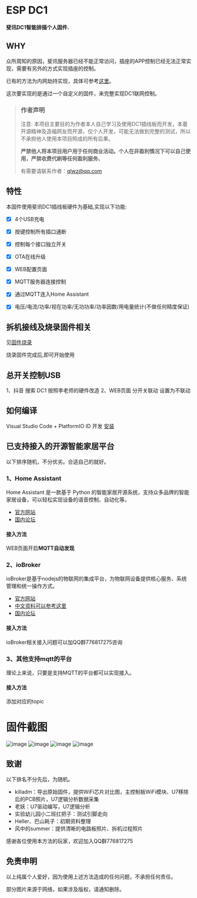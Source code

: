 # ESP DC1
**斐讯DC1智能排插个人固件.**

## WHY
众所周知的原因，斐讯服务器已经不能正常访问，插座的APP控制已经无法正常实现，需要有另外的方式实现插座的控制。

已有的方法为内网劫持实现，具体可参考[这里](https://bbs.hassbian.com/thread-5637-1-1.html)。

这次要实现的是通过一个自定义的固件，来完整实现DC1联网控制。

> ### 作者声明
>
> 注意: 本项目主要目的为作者本人自己学习及使用DC1插线板而开发，本着开源精神及造福网友而开源，仅个人开发，可能无法做到完整的测试，所以不承担他人使用本项目照成的所有后果。
>
> **严禁他人将本项目用户用于任何商业活动。个人在非盈利情况下可以自己使用，严禁收费代刷等任何盈利服务、**
> 
> 有需要请联系作者：qlwz@qq.com


## 特性

本固件使用斐讯DC1插线板硬件为基础,实现以下功能:

- [x] 4个USB充电
- [x] 按键控制所有插口通断
- [x] 控制每个接口独立开关
- [x] OTA在线升级
- [x] WEB配置页面
- [x] MQTT服务器连接控制
- [x] 通过MQTT连入Home Assistant
- [x] 电压/电流/功率/视在功率/无功功率/功率因数/用电量统计(不做任何精度保证)


## 拆机接线及烧录固件相关

见[固件烧录](固件烧录.md)

烧录固件完成后,即可开始使用

## 总开关控制USB

1、抖音 搜索 DC1 按照李老师的硬件改造
2、WEB页面 分开关联动 设置为不联动


## 如何编译
Visual Studio Code + PlatformIO ID 开发  [安装](https://www.jianshu.com/p/c36f8be8c87f)

## 已支持接入的开源智能家居平台
以下排序随机，不分优劣。合适自己的就好。

### 1、Home Assistant
Home Assistant 是一款基于 Python 的智能家居开源系统，支持众多品牌的智能家居设备，可以轻松实现设备的语音控制、自动化等。
- [官方网站](https://www.home-assistant.io/)
- [国内论坛](https://bbs.hassbian.com/)

#### 接入方法
WEB页面开启**MQTT自动发现**  

### 2、ioBroker
ioBroker是基于nodejs的物联网的集成平台，为物联网设备提供核心服务、系统管理和统一操作方式。
- [官方网站](http://www.iobroker.net)
- [中文资料可以参考这里](https://doc.iobroker.cn/#/_zh-cn/)
- [国内论坛](https://bbs.iobroker.cn)
#### 接入方法
ioBroker相关接入问题可以加QQ群776817275咨询

### 3、其他支持mqtt的平台
理论上来说，只要是支持MQTT的平台都可以实现接入。

#### 接入方法
添加对应的topic

# 固件截图

![image](file/images/tab1.png)
![image](file/images/tab2.png)
![image](file/images/tab3.png)
![image](file/images/tab4.png)

## 致谢
以下排名不分先后，为随机。
- killadm：导出原始固件，提供WiFi芯片对比图，主控制板WiFi模块、U7移除后的PCB照片，U7逻辑分析数据采集
- 老妖：U7驱动编写，U7逻辑分析
- 实验幼儿园小二班扛把子：测试引脚走向
- Heller、巴山耗子：初期资料整理
- 风中的summer：提供清晰的电路板照片、拆机过程照片

感谢各位使用本方法的玩家，欢迎加入QQ群776817275

## 免责申明
以上纯属个人爱好，因为使用上述方法造成的任何问题，不承担任何责任。

部分图片来源于网络，如果涉及版权，请通知删除。